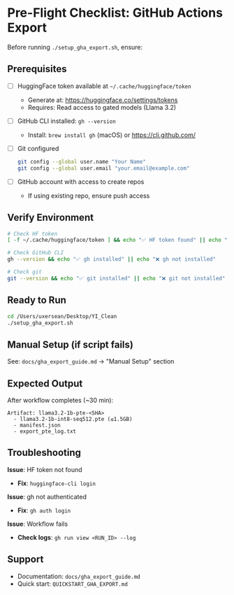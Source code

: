 # Pre-Flight Checklist: GitHub Actions Export

Before running `./setup_gha_export.sh`, ensure:

## Prerequisites

- [ ] HuggingFace token available at `~/.cache/huggingface/token`
  - Generate at: https://huggingface.co/settings/tokens
  - Requires: Read access to gated models (Llama 3.2)

- [ ] GitHub CLI installed: `gh --version`
  - Install: `brew install gh` (macOS) or https://cli.github.com/

- [ ] Git configured
  ```bash
  git config --global user.name "Your Name"
  git config --global user.email "your.email@example.com"
  ```

- [ ] GitHub account with access to create repos
  - If using existing repo, ensure push access

## Verify Environment

```bash
# Check HF token
[ -f ~/.cache/huggingface/token ] && echo "✅ HF token found" || echo "❌ HF token missing"

# Check GitHub CLI
gh --version && echo "✅ gh installed" || echo "❌ gh not installed"

# Check git
git --version && echo "✅ git installed" || echo "❌ git not installed"
```

## Ready to Run

```bash
cd /Users/uxersean/Desktop/YI_Clean
./setup_gha_export.sh
```

## Manual Setup (if script fails)

See: `docs/gha_export_guide.md` → "Manual Setup" section

## Expected Output

After workflow completes (~30 min):

```
Artifact: llama3.2-1b-pte-<SHA>
  - llama3.2-1b-int8-seq512.pte (≤1.5GB)
  - manifest.json
  - export_pte_log.txt
```

## Troubleshooting

**Issue**: HF token not found
- **Fix**: `huggingface-cli login`

**Issue**: gh not authenticated
- **Fix**: `gh auth login`

**Issue**: Workflow fails
- **Check logs**: `gh run view <RUN_ID> --log`

## Support

- Documentation: `docs/gha_export_guide.md`
- Quick start: `QUICKSTART_GHA_EXPORT.md`
